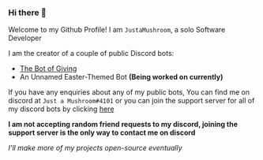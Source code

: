 ### Hi there 👋

Welcome to my Github Profile! I am `JustaMushroom`, a solo Software Developer

I am the creator of a couple of public Discord bots:
- [The Bot of Giving](https://top.gg/bot/775789054448500806)
- An Unnamed Easter-Themed Bot **(Being worked on currently)**

If you have any enquiries about any of my public bots, You can find me on discord at `Just a Mushroom#4101` or you can join the support server for all of my discord bots by clicking [here](https://discord.gg/XUX3x8ZWrp)

**I am not accepting random friend requests to my discord, joining the support server is the only way to contact me on discord**


*I'll make more of my projects open-source eventually*


<!--
**JustaMushroom/JustaMushroom** is a ✨ _special_ ✨ repository because its `README.md` (this file) appears on your GitHub profile.

Here are some ideas to get you started:

- 🔭 I’m currently working on ...
- 🌱 I’m currently learning ...
- 👯 I’m looking to collaborate on ...
- 🤔 I’m looking for help with ...
- 💬 Ask me about ...
- 📫 How to reach me: ...
- 😄 Pronouns: ...
- ⚡ Fun fact: ...
-->
